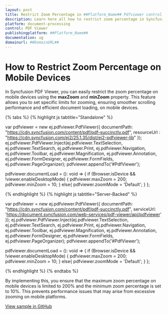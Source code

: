 ```yaml
---
layout: post
title: Restrict Zoom Percentage in ##Platform_Name## Pdfviewer control | Syncfusion
description: Learn here all how to restrict zoom percentage in Syncfusion ##Platform_Name## Pdfviewer control of Syncfusion Essential JS 2 and more.
platform: document-processing
control: PDF Viewer
publishingplatform: ##Platform_Name##
documentation: ug
domainurl: ##DomainURL##
---
```


# How to Restrict Zoom Percentage on Mobile Devices

In Syncfusion PDF Viewer, you can easily restrict the zoom percentage on mobile devices using the **maxZoom** and **minZoom** property. This feature allows you to set specific limits for zooming, ensuring smoother scrolling performance and efficient document loading, on mobile devices.

{% tabs %}
{% highlight js tabtitle="Standalone" %}

var pdfviewer = new ej.pdfviewer.PdfViewer({
                    documentPath: "https://cdn.syncfusion.com/content/pdf/pdf-succinctly.pdf",
                    resourceUrl : "https://cdn.syncfusion.com/ej2/25.1.35/dist/ej2-pdfviewer-lib"
                });
ej.pdfviewer.PdfViewer.Inject(ej.pdfviewer.TextSelection, ej.pdfviewer.TextSearch, ej.pdfviewer.Print, ej.pdfviewer.Navigation, ej.pdfviewer.Toolbar,
                              ej.pdfviewer.Magnification, ej.pdfviewer.Annotation, ej.pdfviewer.FormDesigner, ej.pdfviewer.FormFields, ej.pdfviewer.PageOrganizer);
pdfviewer.appendTo('#PdfViewer');

pdfviewer.documentLoad = (): void => {
    if (Browser.isDevice && !viewer.enableDesktopMode) {
        pdfviewer.maxZoom = 200;
        pdfviewer.minZoom = 10;
    }
    else{
        pdfviewer.zoomMode = 'Default';
    }
};

{% endhighlight %}
{% highlight js tabtitle="Server-Backed" %}

var pdfviewer = new ej.pdfviewer.PdfViewer({
                    documentPath: "https://cdn.syncfusion.com/content/pdf/pdf-succinctly.pdf",
                    serviceUrl: 'https://document.syncfusion.com/web-services/pdf-viewer/api/pdfviewer'
                });
ej.pdfviewer.PdfViewer.Inject(ej.pdfviewer.TextSelection, ej.pdfviewer.TextSearch, ej.pdfviewer.Print, ej.pdfviewer.Navigation, ej.pdfviewer.Toolbar,
                              ej.pdfviewer.Magnification, ej.pdfviewer.Annotation, ej.pdfviewer.FormDesigner, ej.pdfviewer.FormFields, ej.pdfviewer.PageOrganizer);
pdfviewer.appendTo('#PdfViewer');

pdfviewer.documentLoad = (): void => {
    if (Browser.isDevice && !viewer.enableDesktopMode) {
        pdfviewer.maxZoom = 200;
        pdfviewer.minZoom = 10;
    }
    else{
        pdfviewer.zoomMode = 'Default';
    }
};

{% endhighlight %}
{% endtabs %}

By implementing this, you ensure that the maximum zoom percentage on mobile devices is limited to 200% and the minimum zoom percentage is set to 10%. This prevents performance issues that may arise from excessive zooming on mobile platforms.

[View sample in GitHub](https://github.com/SyncfusionExamples/javascript-pdf-viewer-examples/tree/master/How%20to/Restrict%20Zoom%20Percentage%20on%20Mobile%20Devices)